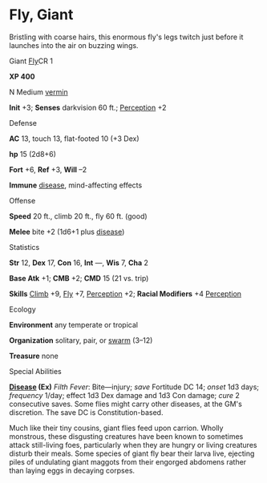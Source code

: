 # Fly, Giant

Bristling with coarse hairs, this enormous fly's legs twitch just before it launches into the air on buzzing wings.

Giant [Fly](/pathfinderRPG/prd/additionalMonsters/../skills/fly.html#_fly)CR 1

**XP 400**

N Medium [vermin](/pathfinderRPG/prd/monsters/creatureTypes.html#_vermin)

**Init** +3; **Senses** darkvision 60 ft.; [Perception](/pathfinderRPG/prd/additionalMonsters/../skills/perception.html#_perception) +2

Defense

**AC** 13, touch 13, flat-footed 10 (+3 Dex)

**hp** 15 (2d8+6)

**Fort** +6, **Ref** +3, **Will** –2

**Immune** [disease](/pathfinderRPG/prd/monsters/universalMonsterRules.html#_disease-(ex-or-su)), mind-affecting effects

Offense

**Speed** 20 ft., climb 20 ft., fly 60 ft. (good)

**Melee** bite +2 (1d6+1 plus [disease](/pathfinderRPG/prd/monsters/universalMonsterRules.html#_disease-(ex-or-su)))

Statistics

**Str** 12, **Dex** 17, **Con** 16, **Int** —, **Wis** 7, **Cha** 2

**Base Atk** +1; **CMB** +2; **CMD** 15 (21 vs. trip)

**Skills** [Climb](/pathfinderRPG/prd/additionalMonsters/../skills/climb.html#_climb) +9, [Fly](/pathfinderRPG/prd/additionalMonsters/../skills/fly.html#_fly) +7, [Perception](/pathfinderRPG/prd/additionalMonsters/../skills/perception.html#_perception) +2; **Racial Modifiers** +4 [Perception](/pathfinderRPG/prd/additionalMonsters/../skills/perception.html#_perception)

Ecology

**Environment** any temperate or tropical

**Organization** solitary, pair, or [swarm](/pathfinderRPG/prd/monsters/creatureTypes.html#_swarm-subtype) (3–12)

**Treasure** none

Special Abilities

**[Disease](/pathfinderRPG/prd/monsters/universalMonsterRules.html#_disease-(ex-or-su)) (Ex)** _Filth Fever_: Bite—injury; _save_ Fortitude DC 14; _onset_ 1d3 days; _frequency_ 1/day; effect 1d3 Dex damage and 1d3 Con damage; _cure_ 2 consecutive saves. Some flies might carry other diseases, at the GM's discretion. The save DC is Constitution-based.

Much like their tiny cousins, giant flies feed upon carrion. Wholly monstrous, these disgusting creatures have been known to sometimes attack still-living foes, particularly when they are hungry or living creatures disturb their meals. Some species of giant fly bear their larva live, ejecting piles of undulating giant maggots from their engorged abdomens rather than laying eggs in decaying corpses.

